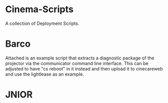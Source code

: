 # Cinema-Scripts

A collection of Deployment Scripts.
 
# Barco
Attached is an example script that extracts a diagnostic package of the
projector via the communicator command line interface.
This can be adjusted to have "cs reboot" in it instead and then upload
it to cinecareweb and use the lightlease as an example.


# JNIOR
